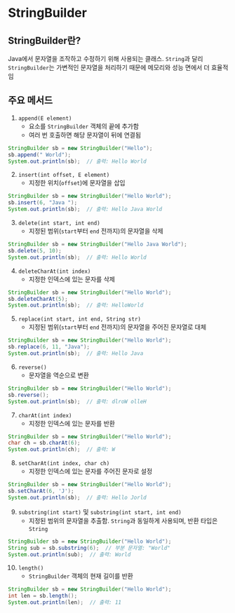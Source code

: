 # StringBuilder

## StringBuilder란?
Java에서 문자열을 조작하고 수정하기 위해 사용되는 클래스. `String`과 달리 `StringBuilder`는 가변적인 문자열을 처리하기 때문에 메모리와 성능 면에서 더 효율적임

## 주요 메서드
1. `append(E element)`
   - 요소를 `StringBuilder` 객체의 끝에 추가함
   - 여러 번 호출하면 해당 문자열이 뒤에 연결됨
```java
StringBuilder sb = new StringBuilder("Hello");
sb.append(" World");
System.out.println(sb);  // 출력: Hello World
```

2. `insert(int offset, E element)`
   - 지정한 위치(`offset`)에 문자열을 삽입
```java
StringBuilder sb = new StringBuilder("Hello World");
sb.insert(6, "Java ");
System.out.println(sb);  // 출력: Hello Java World
```

3. `delete(int start, int end)`
   - 지정된 범위(`start`부터 `end` 전까지)의 문자열을 삭제
```java
StringBuilder sb = new StringBuilder("Hello Java World");
sb.delete(5, 10);
System.out.println(sb);  // 출력: Hello World
```

4. `deleteCharAt(int index)`
   - 지정한 인덱스에 있는 문자를 삭제
```java
StringBuilder sb = new StringBuilder("Hello World");
sb.deleteCharAt(5);
System.out.println(sb);  // 출력: HelloWorld
```

5. `replace(int start, int end, String str)`
   - 지정된 범위(`start`부터 `end` 전까지)의 문자열을 주어진 문자열로 대체
```java
StringBuilder sb = new StringBuilder("Hello World");
sb.replace(6, 11, "Java");
System.out.println(sb);  // 출력: Hello Java
```

6. `reverse()`
   - 문자열을 역순으로 변환
```java
StringBuilder sb = new StringBuilder("Hello World");
sb.reverse();
System.out.println(sb);  // 출력: dlroW olleH
```

7. `charAt(int index)`
   - 지정한 인덱스에 있는 문자를 반환
```java
StringBuilder sb = new StringBuilder("Hello World");
char ch = sb.charAt(6);
System.out.println(ch);  // 출력: W
```

8. `setCharAt(int index, char ch)`
   - 지정한 인덱스에 있는 문자를 주어진 문자로 설정
```java
StringBuilder sb = new StringBuilder("Hello World");
sb.setCharAt(6, 'J');
System.out.println(sb);  // 출력: Hello Jorld
```

9. `substring(int start)` 및 `substring(int start, int end)`
   - 지정된 범위의 문자열을 추출함. `String`과 동일하게 사용되며, 반환 타입은 `String`
```java
StringBuilder sb = new StringBuilder("Hello World");
String sub = sb.substring(6);  // 부분 문자열: "World"
System.out.println(sub);  // 출력: World
```

10. `length()`
    - `StringBuilder` 객체의 현재 길이를 반환
```java
StringBuilder sb = new StringBuilder("Hello World");
int len = sb.length();
System.out.println(len);  // 출력: 11
```